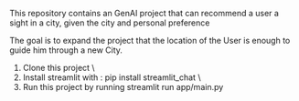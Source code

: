 This repository contains an GenAI project that can recommend a user a sight in a city, given the city and personal preference

The goal is to expand the project that the location of the User is enough to guide him through a new City. 

1) Clone this project \
2) Install streamlit with : pip install streamlit_chat \
3) Run this project by running streamlit run app/main.py
